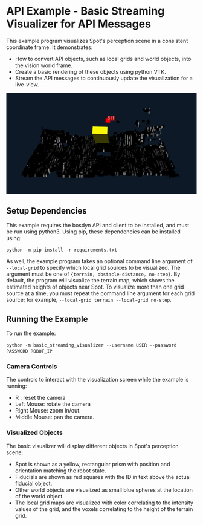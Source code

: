 <!--
Copyright (c) 2020 Boston Dynamics, Inc.  All rights reserved.

Downloading, reproducing, distributing or otherwise using the SDK Software
is subject to the terms and conditions of the Boston Dynamics Software
Development Kit License (20191101-BDSDK-SL).
-->

# API Example - Basic Streaming Visualizer for API Messages
This example program visualizes Spot's perception scene in a consistent coordinate frame. It demonstrates:
 * How to convert API objects, such as local grids and world objects, into the vision world frame.
 * Create a basic rendering of these objects using python VTK.
 * Stream the API messages to continuously update the visualization for a live-view.

<img src="example_visualization.png" width="600"/>


## Setup Dependencies
This example requires the bosdyn API and client to be installed, and must be run using python3. Using pip, these dependencies can be installed using:

```
python -m pip install -r requirements.txt
```
As well, the example program takes an optional command line argument of `--local-grid` to specify which local grid sources to be visualized. The argument must be one of `{terrain, obstacle-distance, no-step}`. By default, the program will visualize the terrain map, which shows the estimated heights of objects near Spot. To visualize more than one grid source at a time, you must repeat the command line argument for each grid source; for example, `--local-grid terrain --local-grid no-step`.

## Running the Example
To run the example:

```
python -m basic_streaming_visualizer --username USER --password PASSWORD ROBOT_IP
```
### Camera Controls

The controls to interact with the visualization screen while the example is running:

- R : reset the camera
- Left Mouse: rotate the camera
- Right Mouse: zoom in/out.
- Middle Mouse: pan the camera.

### Visualized Objects

The basic visualizer will display different objects in Spot's perception scene:
 * Spot is shown as a yellow, rectangular prism with position and orientation matching the robot state.
 * Fiducials are shown as red squares with the ID in text above the actual fiducial object.
 * Other world objects are visualized as small blue spheres at the location of the world object.
 * The local grid maps are visualized with color correlating to the intensity values of the grid, and the voxels correlating to the height of the terrain grid.